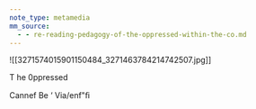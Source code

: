 ```yaml
---
note_type: metamedia
mm_source:
  - - re-reading-pedagogy-of-the-oppressed-within-the-co.md
---
```


![[3271574015901150484_3271463784214742507.jpg]]

T he
0ppressed

Cannef Be
‘ Via/enf"ﬁ


